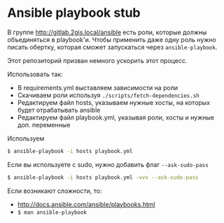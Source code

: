 # Ansible playbook stub

В группе http://gitlab.2gis.local/ansible есть роли, которые должны объединяться в playbook'и.
Чтобы применить даже одну роль нужно писать обертку, которая сможет запускаться через `ansible-playbook`.

Этот репозиторий призван немного ускорить этот процесс.

Использовать так:

* В requirements.yml выставляем зависимости на роли
* Скачиваем роли используя `./scripts/fetch-dependencies.sh`
* Редактируем файл hosts, указываем нужные хосты, на которых будет отрабатывать ansible
* Редактируем файл playbook.yml, указывая роли, хосты и нужные доп. переменные

Используем

```sh
$ ansible-playbook -i hosts playbook.yml
```

Если вы используете с sudo, нужно добавить флаг `--ask-sudo-pass`

```sh
$ ansible-playbook -i hosts playbook.yml -vvv --ask-sudo-pass
```

Если возникают сложности, то:
* http://docs.ansible.com/ansible/playbooks.html
* `$ man ansible-playbook`
